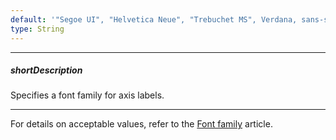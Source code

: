 ```yaml
---
default: '"Segoe UI", "Helvetica Neue", "Trebuchet MS", Verdana, sans-serif'
type: String
---
```

---
##### shortDescription
Specifies a font family for axis labels.

---
For details on acceptable values, refer to the [Font family](https://www.w3.org/TR/CSS21/fonts.html#propdef-font-family) article.